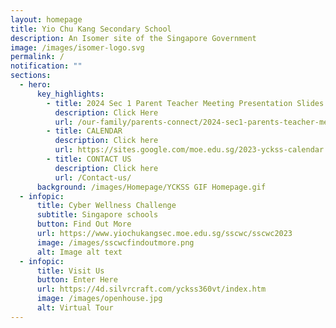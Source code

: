 ```yaml
---
layout: homepage
title: Yio Chu Kang Secondary School
description: An Isomer site of the Singapore Government
image: /images/isomer-logo.svg
permalink: /
notification: ""
sections:
  - hero:
      key_highlights:
        - title: 2024 Sec 1 Parent Teacher Meeting Presentation Slides
          description: Click Here
          url: /our-family/parents-connect/2024-sec1-parents-teacher-meeting/
        - title: CALENDAR
          description: Click here
          url: https://sites.google.com/moe.edu.sg/2023-yckss-calendar
        - title: CONTACT US
          description: Click here
          url: /Contact-us/
      background: /images/Homepage/YCKSS GIF Homepage.gif
  - infopic:
      title: Cyber Wellness Challenge
      subtitle: Singapore schools
      button: Find Out More
      url: https://www.yiochukangsec.moe.edu.sg/sscwc/sscwc2023
      image: /images/sscwcfindoutmore.png
      alt: Image alt text
  - infopic:
      title: Visit Us
      button: Enter Here
      url: https://4d.silvrcraft.com/yckss360vt/index.htm
      image: /images/openhouse.jpg
      alt: Virtual Tour
---
```


